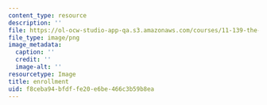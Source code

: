 ```yaml
---
content_type: resource
description: ''
file: https://ol-ocw-studio-app-qa.s3.amazonaws.com/courses/11-139-the-city-in-film-spring-2015/f8ceba94bfdffe20e6be466c3b59b8ea_13.png
file_type: image/png
image_metadata:
  caption: ''
  credit: ''
  image-alt: ''
resourcetype: Image
title: enrollment
uid: f8ceba94-bfdf-fe20-e6be-466c3b59b8ea
---
```

